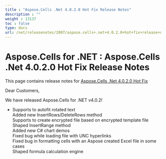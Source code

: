 ```yaml
---
title : "Aspose.Cells .Net 4.0.2.0 Hot Fix Release Notes" 
description : "" 
weight : 13137 
toc : false
type: docs
url: /net/releasenotes/2007/aspose.cells+.net+4.0.2.0+hot+fix+release+notes/
---
```


# Aspose.Cells for .NET : Aspose.Cells .Net 4.0.2.0 Hot Fix Release Notes


This page contains release notes for [Aspose.Cells .Net 4.0.2.0 Hot Fix](http://www.aspose.com/downloads/cells/net/new-releases/aspose.cells-.net-4.0.2.0-hot-fix/)

Dear Customers,

We have released Aspose.Cells for .NET v4.0.2!

*   Supports to autofit rotated text  
    Added new InsertRows/DeleteRows method  
    Supports to create encrypted file based on encrypted template file  
    Shaped InsertRange method  
    Added new C# chart demos  
    Fixed bug while loading file with UNC hyperlinks  
    Fixed bug in formatting cells with an Aspose created Excel file in some cases  
    Shaped formula calculation engine

